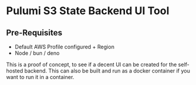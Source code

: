 # Pulumi S3 State Backend UI Tool

## Pre-Requisites

- Default AWS Profile configured + Region
- Node / bun / deno

This is a proof of concept, to see if a decent UI can be created for the
self-hosted backend. This can also be built and run as a docker container if
you want to run it in a container.
